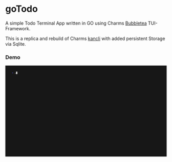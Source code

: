 # goTodo
A simple Todo Terminal App written in GO using Charms [Bubbletea](https://github.com/charmbracelet/bubbletea) TUI-Framework.

This is a replica and rebuild of Charms [kancli](https://github.com/charmbracelet/kancli) with added persistent Storage via Sqlite.

### Demo

![demo.gif](https://github.com/janolestein/goTodo/blob/main/demo.gif)
